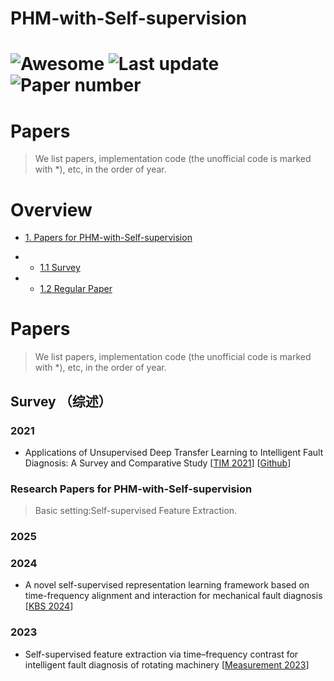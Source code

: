 # PHM-with-Self-supervision
# ![Awesome](https://img.shields.io/badge/Awesome-Yes-brightgreen) ![Last update](https://img.shields.io/badge/Last%20update-20250519-blue) ![Paper number](https://img.shields.io/badge/Paper%20Number-157-orange)

# Papers
> We list papers, implementation code (the unofficial code is marked with *), etc, in the order of year.
<a name="section-id1"></a>

# Overview
- [1. Papers for PHM-with-Self-supervision](#section-id1)

-   - [1.1 Survey](#section-id2)
-   - [1.2 Regular Paper](#section-id3)

# Papers
> We list papers, implementation code (the unofficial code is marked with *), etc, in the order of year.
<a name="section-id1"></a>


## Survey （综述）
<a name="section-id2"></a>


### 2021
- Applications of Unsupervised Deep Transfer Learning to Intelligent Fault Diagnosis: A Survey and Comparative Study [[TIM 2021](https://ieeexplore.ieee.org/document/9552620)] [[Github]( https://github.com/ZhaoZhibin/UDTL)]



###  Research Papers for PHM-with-Self-supervision 
<a name="section-id3"></a>
> Basic setting:Self-supervised Feature Extraction.
### 2025

### 2024
- A novel self-supervised representation learning framework based on time-frequency alignment and interaction for mechanical fault diagnosis [[KBS 2024](https://www.sciencedirect.com/science/article/abs/pii/S0950705124004805?fr=RR-1&ref=cra_js_challenge)]


### 2023
- Self-supervised feature extraction via time–frequency contrast for intelligent fault diagnosis of rotating machinery [[Measurement 2023](https://www.sciencedirect.com/science/article/pii/S026322412300115X?via%3Dihub#fig1)]
